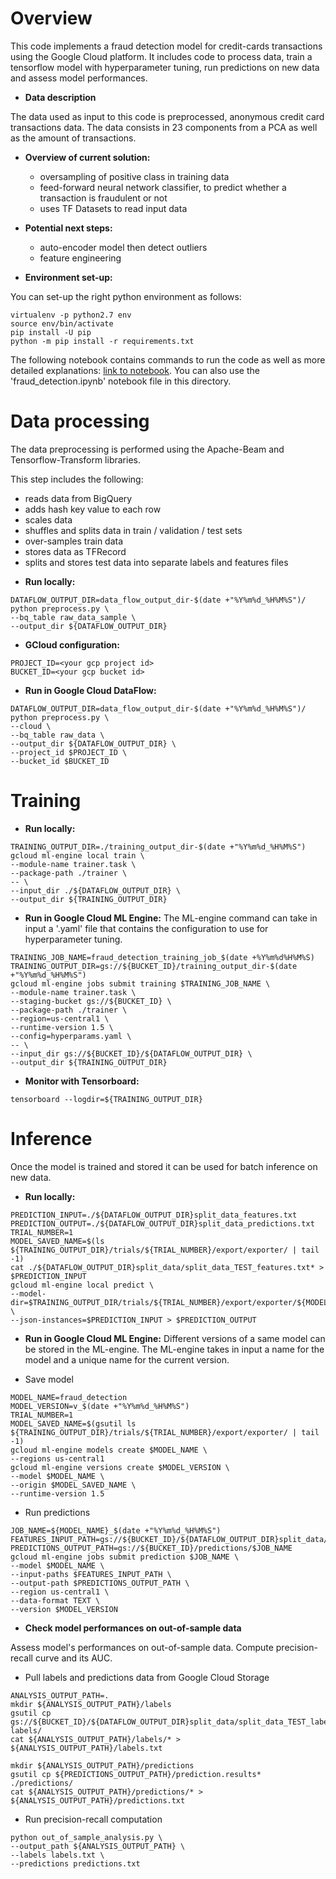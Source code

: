<h1>Overview</h1>
This code implements a fraud detection model for credit-cards transactions using the Google Cloud platform. It includes code to process data, train a tensorflow model with hyperparameter tuning, run predictions on new data and assess model performances.

* **Data description**

The data used as input to this code is preprocessed, anonymous credit card transactions data. The data consists in 23 components from a PCA as well as the amount of transactions.

* **Overview of current solution:**

  - oversampling of positive class in training data
  - feed-forward neural network classifier, to predict whether a transaction is fraudulent or not
  - uses TF Datasets to read input data


* **Potential next steps:**

  - auto-encoder model then detect outliers
  - feature engineering

* **Environment set-up:**

You can set-up the right python environment as follows:
```
virtualenv -p python2.7 env
source env/bin/activate
pip install -U pip
python -m pip install -r requirements.txt
```

The following notebook contains commands to run the code as well as more detailed explanations: [link to notebook](https://drive.google.com/file/d/1tWgsTyKLUBT9QfVbTPdZKOXQu_qEdktH/view?usp=sharing).
You can also use the 'fraud_detection.ipynb' notebook file in this directory.

<h1>Data processing</h1>
The data preprocessing is performed using the Apache-Beam and Tensorflow-Transform libraries.

This step includes the following:
- reads data from BigQuery
- adds hash key value to each row
- scales data
- shuffles and splits data in train / validation / test sets
- over-samples train data
- stores data as TFRecord
- splits and stores test data into separate labels and features files

* **Run locally:**
```
DATAFLOW_OUTPUT_DIR=data_flow_output_dir-$(date +"%Y%m%d_%H%M%S")/
python preprocess.py \
--bq_table raw_data_sample \
--output_dir ${DATAFLOW_OUTPUT_DIR}
```

* **GCloud configuration:**
```
PROJECT_ID=<your gcp project id>
BUCKET_ID=<your gcp bucket id>
```

* **Run in Google Cloud DataFlow:**
```
DATAFLOW_OUTPUT_DIR=data_flow_output_dir-$(date +"%Y%m%d_%H%M%S")/
python preprocess.py \
--cloud \
--bq_table raw_data \
--output_dir ${DATAFLOW_OUTPUT_DIR} \
--project_id $PROJECT_ID \
--bucket_id $BUCKET_ID
```

<h1>Training</h1>

* **Run locally:**
```
TRAINING_OUTPUT_DIR=./training_output_dir-$(date +"%Y%m%d_%H%M%S")
gcloud ml-engine local train \
--module-name trainer.task \
--package-path ./trainer \
-- \
--input_dir ./${DATAFLOW_OUTPUT_DIR} \
--output_dir ${TRAINING_OUTPUT_DIR}
```

* **Run in Google Cloud ML Engine:**
The ML-engine command can take in input a '.yaml' file that contains the configuration to use for hyperparameter tuning.
```
TRAINING_JOB_NAME=fraud_detection_training_job_$(date +%Y%m%d%H%M%S)
TRAINING_OUTPUT_DIR=gs://${BUCKET_ID}/training_output_dir-$(date +"%Y%m%d_%H%M%S")
gcloud ml-engine jobs submit training $TRAINING_JOB_NAME \
--module-name trainer.task \
--staging-bucket gs://${BUCKET_ID} \
--package-path ./trainer \
--region=us-central1 \
--runtime-version 1.5 \
--config=hyperparams.yaml \
-- \
--input_dir gs://${BUCKET_ID}/${DATAFLOW_OUTPUT_DIR} \
--output_dir ${TRAINING_OUTPUT_DIR}
```

* **Monitor with Tensorboard:**
```
tensorboard --logdir=${TRAINING_OUTPUT_DIR}
```

<h1>Inference</h1>
Once the model is trained and stored it can be used for batch inference on new data.

* **Run locally:**
```
PREDICTION_INPUT=./${DATAFLOW_OUTPUT_DIR}split_data_features.txt
PREDICTION_OUTPUT=./${DATAFLOW_OUTPUT_DIR}split_data_predictions.txt
TRIAL_NUMBER=1
MODEL_SAVED_NAME=$(ls ${TRAINING_OUTPUT_DIR}/trials/${TRIAL_NUMBER}/export/exporter/ | tail -1)
cat ./${DATAFLOW_OUTPUT_DIR}split_data/split_data_TEST_features.txt* > $PREDICTION_INPUT
gcloud ml-engine local predict \
--model-dir=$TRAINING_OUTPUT_DIR/trials/${TRIAL_NUMBER}/export/exporter/${MODEL_SAVED_NAME} \
--json-instances=$PREDICTION_INPUT > $PREDICTION_OUTPUT
```

* **Run in Google Cloud ML Engine:**
Different versions of a same model can be stored in the ML-engine. The ML-engine takes in input a name for the model and a unique name for the current version.

* Save model
```
MODEL_NAME=fraud_detection
MODEL_VERSION=v_$(date +"%Y%m%d_%H%M%S")
TRIAL_NUMBER=1
MODEL_SAVED_NAME=$(gsutil ls ${TRAINING_OUTPUT_DIR}/trials/${TRIAL_NUMBER}/export/exporter/ | tail -1)
gcloud ml-engine models create $MODEL_NAME \
--regions us-central1
gcloud ml-engine versions create $MODEL_VERSION \
--model $MODEL_NAME \
--origin $MODEL_SAVED_NAME \
--runtime-version 1.5
```

* Run predictions
```
JOB_NAME=${MODEL_NAME}_$(date +"%Y%m%d_%H%M%S")
FEATURES_INPUT_PATH=gs://${BUCKET_ID}/${DATAFLOW_OUTPUT_DIR}split_data/split_data_TEST_features.txt*
PREDICTIONS_OUTPUT_PATH=gs://${BUCKET_ID}/predictions/$JOB_NAME
gcloud ml-engine jobs submit prediction $JOB_NAME \
--model $MODEL_NAME \
--input-paths $FEATURES_INPUT_PATH \
--output-path $PREDICTIONS_OUTPUT_PATH \
--region us-central1 \
--data-format TEXT \
--version $MODEL_VERSION
```

* **Check model performances on out-of-sample data**

Assess model's performances on out-of-sample data. Compute precision-recall curve and its AUC.
* Pull labels and predictions data from Google Cloud Storage

```
ANALYSIS_OUTPUT_PATH=.
mkdir ${ANALYSIS_OUTPUT_PATH}/labels
gsutil cp gs://${BUCKET_ID}/${DATAFLOW_OUTPUT_DIR}split_data/split_data_TEST_labels.txt* labels/
cat ${ANALYSIS_OUTPUT_PATH}/labels/* > ${ANALYSIS_OUTPUT_PATH}/labels.txt

mkdir ${ANALYSIS_OUTPUT_PATH}/predictions
gsutil cp ${PREDICTIONS_OUTPUT_PATH}/prediction.results* ./predictions/
cat ${ANALYSIS_OUTPUT_PATH}/predictions/* > ${ANALYSIS_OUTPUT_PATH}/predictions.txt
```

* Run precision-recall computation
```
python out_of_sample_analysis.py \
--output_path ${ANALYSIS_OUTPUT_PATH} \
--labels labels.txt \
--predictions predictions.txt
```
